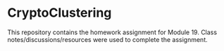 # CryptoClustering
This repository contains the homework assignment for Module 19. Class notes/discussions/resources were used to complete the assignment.
